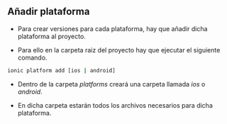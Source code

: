 ## Añadir plataforma

- Para crear versiones para cada plataforma, hay que añadir dicha plataforma al proyecto.

- Para ello en la carpeta raiz del proyecto hay que ejecutar el siguiente comando.

```bash
ionic platform add [ios | android]

```
- Dentro de la carpeta *platforms* creará una carpeta llamada *ios* o *android*.

- En dicha carpeta estarán todos los archivos necesarios para dicha plataforma.
